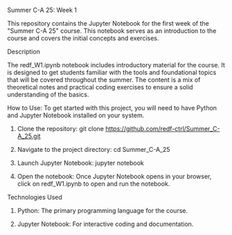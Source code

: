Summer C-A 25: Week 1

This repository contains the Jupyter Notebook for the first week of the "Summer C-A 25" course. This notebook serves as an introduction to the course and covers the initial concepts and exercises.

Description

The redf_W1.ipynb notebook includes introductory material for the course. It is designed to get students familiar with the tools and foundational topics that will be covered throughout the summer. The content is a mix of theoretical notes and practical coding exercises to ensure a solid understanding of the basics.

How to Use: To get started with this project, you will need to have Python and Jupyter Notebook installed on your system.

1. Clone the repository: git clone https://github.com/redf-ctrl/Summer_C-A_25.git

2. Navigate to the project directory: cd Summer_C-A_25

3. Launch Jupyter Notebook: jupyter notebook

4. Open the notebook: Once Jupyter Notebook opens in your browser, click on redf_W1.ipynb to open and run the notebook.


Technologies Used

1. Python: The primary programming language for the course.

2. Jupyter Notebook: For interactive coding and documentation.
